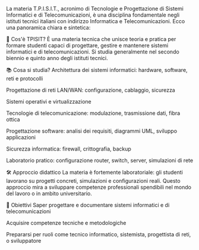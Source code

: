 La materia T.P.I.S.I.T., acronimo di Tecnologie e Progettazione di Sistemi Informatici e di Telecomunicazioni, è una disciplina fondamentale negli istituti tecnici italiani con indirizzo Informatica e Telecomunicazioni. Ecco una panoramica chiara e sintetica:

🧠 Cos'è TPISIT?
È una materia tecnica che unisce teoria e pratica per formare studenti capaci di progettare, gestire e mantenere sistemi informatici e di telecomunicazioni. Si studia generalmente nel secondo biennio e quinto anno degli istituti tecnici.

📚 Cosa si studia?
Architettura dei sistemi informatici: hardware, software, reti e protocolli

Progettazione di reti LAN/WAN: configurazione, cablaggio, sicurezza

Sistemi operativi e virtualizzazione

Tecnologie di telecomunicazione: modulazione, trasmissione dati, fibra ottica

Progettazione software: analisi dei requisiti, diagrammi UML, sviluppo applicazioni

Sicurezza informatica: firewall, crittografia, backup

Laboratorio pratico: configurazione router, switch, server, simulazioni di rete

🛠️ Approccio didattico
La materia è fortemente laboratoriale: gli studenti lavorano su progetti concreti, simulazioni e configurazioni reali. Questo approccio mira a sviluppare competenze professionali spendibili nel mondo del lavoro o in ambito universitario.

🎯 Obiettivi
Saper progettare e documentare sistemi informatici e di telecomunicazioni

Acquisire competenze tecniche e metodologiche

Prepararsi per ruoli come tecnico informatico, sistemista, progettista di reti, o sviluppatore
